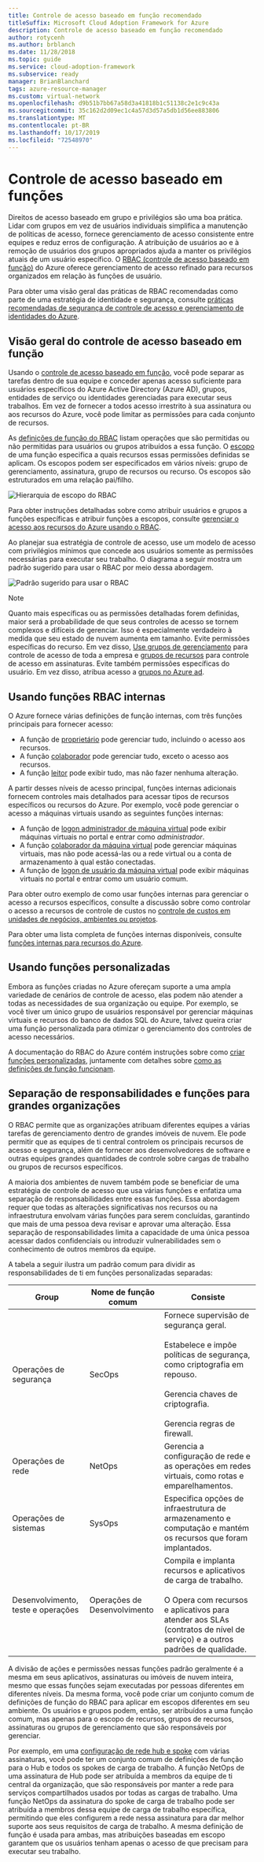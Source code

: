```yaml
---
title: Controle de acesso baseado em função recomendado
titleSuffix: Microsoft Cloud Adoption Framework for Azure
description: Controle de acesso baseado em função recomendado
author: rotycenh
ms.author: brblanch
ms.date: 11/28/2018
ms.topic: guide
ms.service: cloud-adoption-framework
ms.subservice: ready
manager: BrianBlanchard
tags: azure-resource-manager
ms.custom: virtual-network
ms.openlocfilehash: d9b51b7bb67a58d3a41818b1c51138c2e1c9c43a
ms.sourcegitcommit: 35c162d2d09ec1c4a57d3d57a5db1d56ee883806
ms.translationtype: MT
ms.contentlocale: pt-BR
ms.lasthandoff: 10/17/2019
ms.locfileid: "72548970"
---
```

# <a name="role-based-access-control"></a>Controle de acesso baseado em funções

Direitos de acesso baseado em grupo e privilégios são uma boa prática. Lidar com grupos em vez de usuários individuais simplifica a manutenção de políticas de acesso, fornece gerenciamento de acesso consistente entre equipes e reduz erros de configuração. A atribuição de usuários ao e à remoção de usuários dos grupos apropriados ajuda a manter os privilégios atuais de um usuário específico. O [RBAC (controle de acesso baseado em função)](https://docs.microsoft.com/azure/role-based-access-control/overview) do Azure oferece gerenciamento de acesso refinado para recursos organizados em relação às funções de usuário.

Para obter uma visão geral das práticas de RBAC recomendadas como parte de uma estratégia de identidade e segurança, consulte [práticas recomendadas de segurança de controle de acesso e gerenciamento de identidades do Azure](https://docs.microsoft.com/azure/security/azure-security-identity-management-best-practices#use-role-based-access-control).

## <a name="overview-of-role-based-access-control"></a>Visão geral do controle de acesso baseado em função

Usando o [controle de acesso baseado em função](https://docs.microsoft.com/azure/role-based-access-control/overview), você pode separar as tarefas dentro de sua equipe e conceder apenas acesso suficiente para usuários específicos do Azure Active Directory (Azure AD), grupos, entidades de serviço ou identidades gerenciadas para executar seus trabalhos. Em vez de fornecer a todos acesso irrestrito à sua assinatura ou aos recursos do Azure, você pode limitar as permissões para cada conjunto de recursos.

As [definições de função do RBAC](https://docs.microsoft.com/azure/role-based-access-control/role-definitions) listam operações que são permitidas ou não permitidas para usuários ou grupos atribuídos a essa função. O [escopo](https://docs.microsoft.com/azure/role-based-access-control/overview#scope) de uma função especifica a quais recursos essas permissões definidas se aplicam. Os escopos podem ser especificados em vários níveis: grupo de gerenciamento, assinatura, grupo de recursos ou recurso. Os escopos são estruturados em uma relação pai/filho.

![Hierarquia de escopo do RBAC](../../_images/azure-best-practices/rbac-scope.png)

Para obter instruções detalhadas sobre como atribuir usuários e grupos a funções específicas e atribuir funções a escopos, consulte [gerenciar o acesso aos recursos do Azure usando o RBAC](https://docs.microsoft.com/azure/role-based-access-control/role-assignments-portal).

Ao planejar sua estratégia de controle de acesso, use um modelo de acesso com privilégios mínimos que concede aos usuários somente as permissões necessárias para executar seu trabalho. O diagrama a seguir mostra um padrão sugerido para usar o RBAC por meio dessa abordagem.

![Padrão sugerido para usar o RBAC](../../_images/azure-best-practices/rbac-least-privilege.png)

> [!NOTE]
> Quanto mais específicas ou as permissões detalhadas forem definidas, maior será a probabilidade de que seus controles de acesso se tornem complexos e difíceis de gerenciar. Isso é especialmente verdadeiro à medida que seu estado de nuvem aumenta em tamanho. Evite permissões específicas do recurso. Em vez disso, [Use grupos de gerenciamento](https://docs.microsoft.com/azure/governance/management-groups) para controle de acesso de toda a empresa e [grupos de recursos](https://docs.microsoft.com/azure/azure-resource-manager/resource-group-overview#resource-groups) para controle de acesso em assinaturas. Evite também permissões específicas do usuário. Em vez disso, atribua acesso a [grupos no Azure ad](https://docs.microsoft.com/azure/active-directory/fundamentals/active-directory-manage-groups).

## <a name="using-built-in-rbac-roles"></a>Usando funções RBAC internas

O Azure fornece várias definições de função internas, com três funções principais para fornecer acesso:

- A função de [proprietário](https://docs.microsoft.com/azure/role-based-access-control/built-in-roles#owner) pode gerenciar tudo, incluindo o acesso aos recursos.
- A função [colaborador](https://docs.microsoft.com/azure/role-based-access-control/built-in-roles#contributor) pode gerenciar tudo, exceto o acesso aos recursos.
- A função [leitor](https://docs.microsoft.com/azure/role-based-access-control/built-in-roles#reader) pode exibir tudo, mas não fazer nenhuma alteração.

A partir desses níveis de acesso principal, funções internas adicionais fornecem controles mais detalhados para acessar tipos de recursos específicos ou recursos do Azure. Por exemplo, você pode gerenciar o acesso a máquinas virtuais usando as seguintes funções internas:

- A função de [logon administrador de máquina virtual](https://docs.microsoft.com/azure/role-based-access-control/built-in-roles#virtual-machine-administrator-login) pode exibir máquinas virtuais no portal e entrar como _administrador_.
- A função [colaborador da máquina virtual](https://docs.microsoft.com/azure/role-based-access-control/built-in-roles#virtual-machine-contributor) pode gerenciar máquinas virtuais, mas não pode acessá-las ou a rede virtual ou a conta de armazenamento à qual estão conectadas.
- A função de [logon de usuário da máquina virtual](https://docs.microsoft.com/azure/role-based-access-control/built-in-roles#virtual-machine-user-login) pode exibir máquinas virtuais no portal e entrar como um usuário comum.

Para obter outro exemplo de como usar funções internas para gerenciar o acesso a recursos específicos, consulte a discussão sobre como controlar o acesso a recursos de controle de custos no [controle de custos em unidades de negócios, ambientes ou projetos](./track-costs.md#provide-the-right-level-of-cost-access).

Para obter uma lista completa de funções internas disponíveis, consulte [funções internas para recursos do Azure](https://docs.microsoft.com/azure/role-based-access-control/built-in-roles).

## <a name="using-custom-roles"></a>Usando funções personalizadas

Embora as funções criadas no Azure ofereçam suporte a uma ampla variedade de cenários de controle de acesso, elas podem não atender a todas as necessidades de sua organização ou equipe. Por exemplo, se você tiver um único grupo de usuários responsável por gerenciar máquinas virtuais e recursos do banco de dados SQL do Azure, talvez queira criar uma função personalizada para otimizar o gerenciamento dos controles de acesso necessários.

A documentação do RBAC do Azure contém instruções sobre como [criar funções personalizadas](https://docs.microsoft.com/azure/role-based-access-control/custom-roles), juntamente com detalhes sobre [como as definições de função funcionam](https://docs.microsoft.com/azure/role-based-access-control/role-definitions).

## <a name="separation-of-responsibilities-and-roles-for-large-organizations"></a>Separação de responsabilidades e funções para grandes organizações

O RBAC permite que as organizações atribuam diferentes equipes a várias tarefas de gerenciamento dentro de grandes imóveis de nuvem. Ele pode permitir que as equipes de ti central controlem os principais recursos de acesso e segurança, além de fornecer aos desenvolvedores de software e outras equipes grandes quantidades de controle sobre cargas de trabalho ou grupos de recursos específicos.

A maioria dos ambientes de nuvem também pode se beneficiar de uma estratégia de controle de acesso que usa várias funções e enfatiza uma separação de responsabilidades entre essas funções. Essa abordagem requer que todas as alterações significativas nos recursos ou na infraestrutura envolvam várias funções para serem concluídas, garantindo que mais de uma pessoa deva revisar e aprovar uma alteração. Essa separação de responsabilidades limita a capacidade de uma única pessoa acessar dados confidenciais ou introduzir vulnerabilidades sem o conhecimento de outros membros da equipe.

A tabela a seguir ilustra um padrão comum para dividir as responsabilidades de ti em funções personalizadas separadas:

<!-- markdownlint-disable MD033 -->

| Group | Nome de função comum | Consiste |
| --- | --- | --- |
| Operações de segurança | SecOps | Fornece supervisão de segurança geral.<br/><br/> Estabelece e impõe políticas de segurança, como criptografia em repouso.<br/><br/> Gerencia chaves de criptografia.<br/><br/> Gerencia regras de firewall. |
| Operações de rede | NetOps | Gerencia a configuração de rede e as operações em redes virtuais, como rotas e emparelhamentos. |
| Operações de sistemas | SysOps | Especifica opções de infraestrutura de armazenamento e computação e mantém os recursos que foram implantados. |
| Desenvolvimento, teste e operações | Operações de Desenvolvimento | Compila e implanta recursos e aplicativos de carga de trabalho.<br/><br/> O Opera com recursos e aplicativos para atender aos SLAs (contratos de nível de serviço) e a outros padrões de qualidade. |

<!-- markdownlint-enable MD033 -->

A divisão de ações e permissões nessas funções padrão geralmente é a mesma em seus aplicativos, assinaturas ou imóveis de nuvem inteira, mesmo que essas funções sejam executadas por pessoas diferentes em diferentes níveis. Da mesma forma, você pode criar um conjunto comum de definições de função do RBAC para aplicar em escopos diferentes em seu ambiente. Os usuários e grupos podem, então, ser atribuídos a uma função comum, mas apenas para o escopo de recursos, grupos de recursos, assinaturas ou grupos de gerenciamento que são responsáveis por gerenciar.

Por exemplo, em uma [configuração de rede hub e spoke](./hub-spoke-network-topology.md) com várias assinaturas, você pode ter um conjunto comum de definições de função para o Hub e todos os spokes de carga de trabalho. A função NetOps de uma assinatura de Hub pode ser atribuída a membros da equipe de ti central da organização, que são responsáveis por manter a rede para serviços compartilhados usados por todas as cargas de trabalho. Uma função NetOps da assinatura do spoke de carga de trabalho pode ser atribuída a membros dessa equipe de carga de trabalho específica, permitindo que eles configurem a rede nessa assinatura para dar melhor suporte aos seus requisitos de carga de trabalho. A mesma definição de função é usada para ambas, mas atribuições baseadas em escopo garantem que os usuários tenham apenas o acesso de que precisam para executar seu trabalho.
